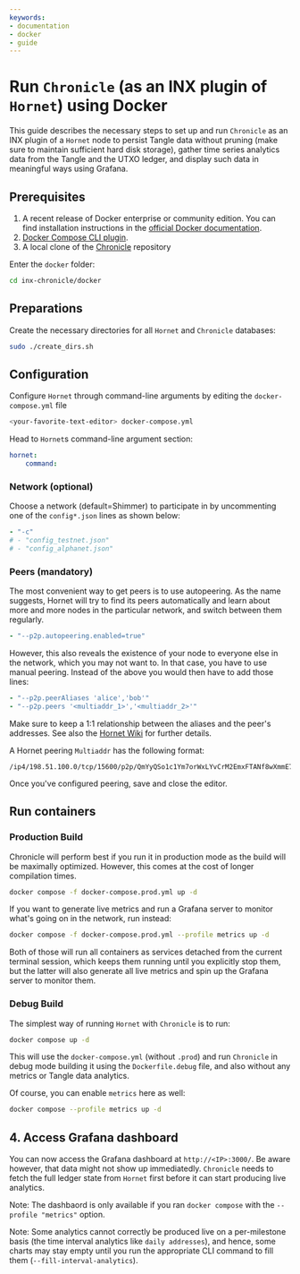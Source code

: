 ```yaml
---
keywords:
- documentation
- docker
- guide
---
```


# Run `Chronicle` (as an INX plugin of `Hornet`) using Docker

This guide describes the necessary steps to set up and run `Chronicle` as an INX plugin of a `Hornet` node to persist Tangle data without pruning (make sure to maintain sufficient hard disk storage), gather time series analytics data from the Tangle and the UTXO ledger, and display such data in meaningful ways using Grafana. 

## Prerequisites

1. A recent release of Docker enterprise or community edition. You can find installation instructions in the [official Docker documentation](https://docs.docker.com/engine/install/).
2. [Docker Compose CLI plugin](https://docs.docker.com/compose/install/compose-plugin/).
3. A local clone of the [Chronicle](https://github.com/iotaledger/inx-chronicle.git) repository

Enter the `docker` folder:

```sh
cd inx-chronicle/docker
```

## Preparations 

Create the necessary directories for all `Hornet` and `Chronicle` databases:

```sh
sudo ./create_dirs.sh
```

## Configuration

Configure `Hornet` through command-line arguments by editing the `docker-compose.yml` file

```sh
<your-favorite-text-editor> docker-compose.yml
```

Head to `Hornet`s command-line argument section:

```yml
hornet:
    command:
```

### Network (optional) 

Choose a network (default=Shimmer) to participate in by uncommenting one of the `config*.json` lines as shown below:

```yml
- "-c"
# - "config_testnet.json"
# - "config_alphanet.json"
```
### Peers (mandatory)

The most convenient way to get peers is to use autopeering. As the name suggests, Hornet will try to find its peers automatically and learn about more and more nodes in the particular network, and switch between them regularly. 

```yml
- "--p2p.autopeering.enabled=true"
```
However, this also reveals the existence of your node to everyone else in the network, which you may not want to. In that case, you have to use manual peering. Instead of the above you would then have to add those lines:

```yml
- "--p2p.peerAliases 'alice','bob'"
- "--p2p.peers '<multiaddr_1>','<multiaddr_2>'"
```

Make sure to keep a 1:1 relationship between the aliases and the peer's addresses. See also the [Hornet Wiki](https://wiki.iota.org/hornet/references/configuration/) for further details.

 A Hornet peering `Multiaddr` has the following format:
```
/ip4/198.51.100.0/tcp/15600/p2p/QmYyQSo1c1Ym7orWxLYvCrM2EmxFTANf8wXmmE7DWjhx5N
```

Once you've configured peering, save and close the editor.

## Run containers

### Production Build

Chronicle will perform best if you run it in production mode as the build will be maximally optimized. However, this comes at the cost of longer compilation times.

```sh
docker compose -f docker-compose.prod.yml up -d
```

If you want to generate live metrics and run a Grafana server to monitor what's going on in the network, run instead:

```sh
docker compose -f docker-compose.prod.yml --profile metrics up -d
```

Both of those will run all containers as services detached from the current terminal session, which keeps them running until you explicitly stop them, but the latter will also generate all live metrics and spin up the Grafana server to monitor them.

### Debug Build

The simplest way of running `Hornet` with `Chronicle` is to run:

```sh
docker compose up -d
```

This will use the `docker-compose.yml` (without `.prod`) and run `Chronicle` in debug mode building it using the `Dockerfile.debug` file, and also without any metrics or Tangle data analytics.

Of course, you can enable `metrics` here as well:

```sh
docker compose --profile metrics up -d
```

## 4. Access Grafana dashboard

You can now access the Grafana dashboard at `http://<IP>:3000/`. Be aware however, that data might not show up immediatedly. `Chronicle` needs to fetch the full ledger state from `Hornet` first before it can start producing live analytics.

Note: The dashbaord is only available if you ran `docker compose` with the `--profile "metrics"` option.

Note: Some analytics cannot correctly be produced live on a per-milestone basis (the time interval analytics like `daily addresses`), and hence, some charts may stay empty until you run the appropriate CLI command to fill them (`--fill-interval-analytics`).




